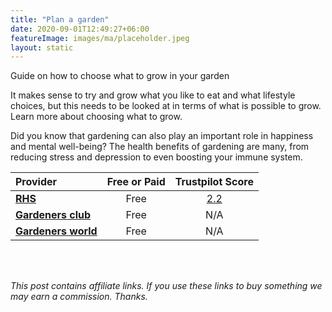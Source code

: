 ```yaml
---
title: "Plan a garden"
date: 2020-09-01T12:49:27+06:00
featureImage: images/ma/placeholder.jpeg
layout: static
---
```


Guide on how to choose what to grow in your garden

It makes sense to try and grow what you like to eat and what lifestyle choices, but this needs to be looked at in terms of what is possible to grow. Learn more about choosing what to grow.

Did you know that gardening can also play an important role in happiness and mental well-being? The health benefits of gardening are many, from reducing stress and depression to even boosting your immune system.

| Provider      | Free or Paid  |  Trustpilot Score  |
| :-----------          | :--------------:      |  :--------------:         |
| [**RHS**](https://www.rhs.org.uk/Advice/Beginners-Guide/Allotment-basics/Choose-your-crops) | Free | [2.2](https://uk.trustpilot.com/review/rhs.org.uk) | 
| [**Gardeners club**](https://www.gardeners-club.co.uk/) | Free | N/A
| [**Gardeners world**](https://www.gardenersworld.com/how-to/grow-plants/allotment-year-planner/) | Free | N/A
  

<br/><br/>

*This post contains affiliate links. If you use these links to buy something we may
earn a commission. Thanks.*






